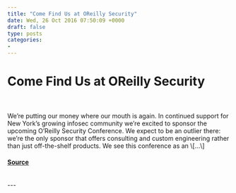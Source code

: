 ```yaml
---
title: "Come Find Us at OReilly Security"
date: Wed, 26 Oct 2016 07:50:09 +0000
draft: false
type: posts
categories: 
- 
---
```

# Come Find Us at OReilly Security

<br/>

<br/>
We’re putting our money where our mouth is again. In continued support for New York’s growing infosec community we’re excited to sponsor the upcoming O’Reilly Security Conference. We expect to be an outlier there: we’re the only sponsor that offers consulting and custom engineering rather than just off-the-shelf products. We see this conference as an \[…\]

#### [Source](https://blog.trailofbits.com/2016/10/26/come-find-us-at-oreilly-security/)

<br/>
---
